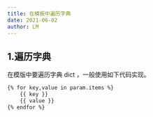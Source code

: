```yaml
---
title: 在模板中遍历字典
date: 2021-06-02
author: LM
---
```


## 1.遍历字典

在模版中要遍历字典 dict ，一般使用如下代码实现。

```html
{% for key,value in param.items %} 
    {{ key }}
    {{ value }}
{% endfor %}
```

